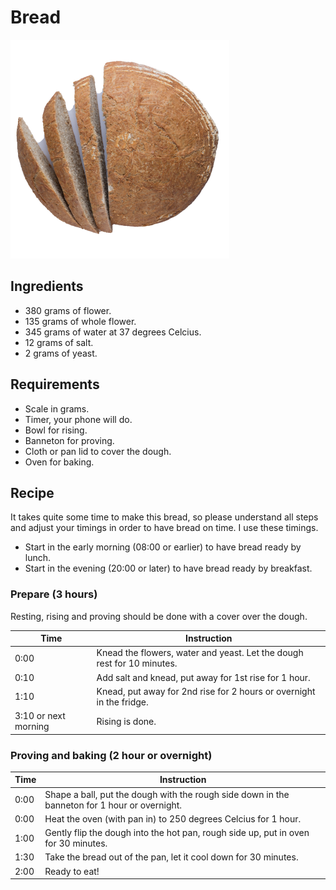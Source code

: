 # Bread

![bread](https://github.com/robertdebock/recipes/raw/master/images/bread.png "Bread made with this recipe")

## Ingredients

- 380 grams of flower.
- 135 grams of whole flower.
- 345 grams of water at 37 degrees Celcius.
- 12 grams of salt.
- 2 grams of yeast.

## Requirements

- Scale in grams.
- Timer, your phone will do.
- Bowl for rising.
- Banneton for proving.
- Cloth or pan lid to cover the dough.
- Oven for baking.

## Recipe

It takes quite some time to make this bread, so please understand all steps and adjust your timings in order to have bread on time. I use these timings.

- Start in the early morning (08:00 or earlier) to have bread ready by lunch.
- Start in the evening (20:00 or later) to have bread ready by breakfast.

### Prepare (3 hours)

Resting, rising and proving should be done with a cover over the dough.

|Time|Instruction                                                           |
|----|----------------------------------------------------------------------|
|0:00|Knead the flowers, water and yeast. Let the dough rest for 10 minutes.|
|0:10|Add salt and knead, put away for 1st rise for 1 hour.                 |
|1:10|Knead, put away for 2nd rise for 2 hours or overnight in the fridge.  |
|3:10 or next morning|Rising is done.                                       |

### Proving and baking (2 hour or overnight)

|Time|Instruction                                                                                  |
|----|---------------------------------------------------------------------------------------------|
|0:00|Shape a ball, put the dough with the rough side down in the banneton for 1 hour or overnight.|
|0:00|Heat the oven (with pan in) to 250 degrees Celcius for 1 hour.                               |
|1:00|Gently flip the dough into the hot pan, rough side up, put in oven for 30 minutes.           |
|1:30|Take the bread out of the pan, let it cool down for 30 minutes.                              |
|2:00|Ready to eat!                                                                                |
